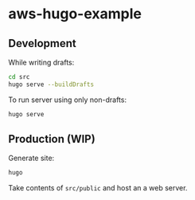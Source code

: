 # aws-hugo-example

## Development

While writing drafts:

```bash
cd src
hugo serve --buildDrafts
```

To run server using only non-drafts:

```bash
hugo serve
```

## Production (WIP)

Generate site:

```bash
hugo
```

Take contents of `src/public` and host an a web server.
